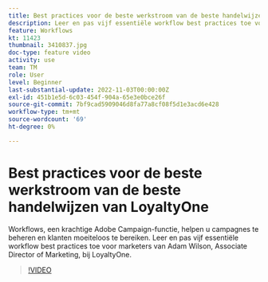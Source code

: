 ```yaml
---
title: Best practices voor de beste werkstroom van de beste handelwijzen van LoyaltyOne
description: Leer en pas vijf essentiële workflow best practices toe voor marketers van Adam Wilson, Associate Director of Marketing, bij LoyaltyOne.
feature: Workflows
kt: 11423
thumbnail: 3410837.jpg
doc-type: feature video
activity: use
team: TM
role: User
level: Beginner
last-substantial-update: 2022-11-03T00:00:00Z
exl-id: 451b1e5d-6c03-454f-904a-65e3e0bce26f
source-git-commit: 7bf9cad5909046d8fa77a8cf08f5d1e3acd6e428
workflow-type: tm+mt
source-wordcount: '69'
ht-degree: 0%

---
```


# Best practices voor de beste werkstroom van de beste handelwijzen van LoyaltyOne

Workflows, een krachtige Adobe Campaign-functie, helpen u campagnes te beheren en klanten moeiteloos te bereiken. Leer en pas vijf essentiële workflow best practices toe voor marketers van Adam Wilson, Associate Director of Marketing, bij LoyaltyOne.

>[!VIDEO](https://video.tv.adobe.com/v/3410837?quality=12)
